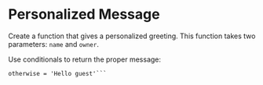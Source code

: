 # Personalized Message
Create a function that gives a personalized greeting. This function takes two parameters: ```name``` and ```owner```.

Use conditionals to return the proper message:

```name equals owner =	'Hello boss'
otherwise =	'Hello guest'```
